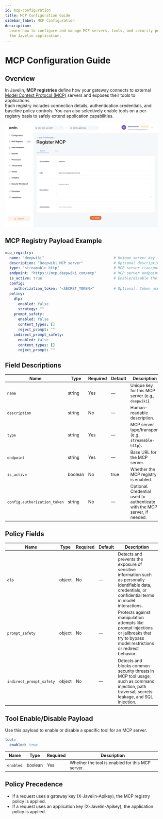 ```yaml
---
id: mcp-configuration
title: MCP Configuration Guide
sidebar_label: MCP Configuration
description:
  Learn how to configure and manage MCP servers, tools, and security policies in
  the Javelin application.
---
```


# MCP Configuration Guide

## Overview

In Javelin, **MCP registries** define how your gateway connects to external [Model Context Protocol (MCP)](mcp-overview) servers and exposes their tools to applications.  
Each registry includes connection details, authentication credentials, and baseline policy controls. You can also selectively enable tools on a per-registry basis to safely extend application capabilities.

![Register MCP](/img/mcp/registerMCP.png)

## MCP Registry Payload Example

```yaml
mcp_registry:
  name: "deepwiki"                                # Unique server key
  description: "Deepwiki MCP server"              # Optional description
  type: "streamable-http"                         # MCP server transport/type
  endpoint: "https://mcp.deepwiki.com/mcp"        # MCP server endpoint URL
  is_active: true                                 # Enable/disable the registry
  config:
    authorization_token: "<SECRET_TOKEN>"         # Optional. Token used by MCP server, if needed
  policy:
    dlp:
      enabled: false
      strategy: ""
    prompt_safety:
      enabled: false
      content_types: []
      reject_prompt: ""
    indirect_prompt_safety:
      enabled: false
      content_types: []
      reject_prompt: ""
```

## Field Descriptions

| Name                                 | Type     | Required | Default | Description |
|--------------------------------------|----------|----------|---------|-------------|
| `name`                               | string   | Yes      | —       | Unique key for this MCP server (e.g., `deepwiki`). |
| `description`                        | string   | No       | —       | Human-readable description. |
| `type`                               | string   | Yes      | —       | MCP server type/transport (e.g., `streamable-http`). |
| `endpoint`                           | string   | Yes      | —       | Base URL for the MCP server. |
| `is_active`                          | boolean  | No       | true    | Whether the MCP registry is enabled. |
| `config.authorization_token`         | string   | No       | —       | Optional. Credential used to authenticate with the MCP server, if needed. |


## Policy Fields

| Name               | Type    | Required | Default  | Description                                                                                                                         |
|--------------------|---------|----------|----------|-------------------------------------------------------------------------------------------------------------------------------------|
| `dlp`              | object  | No       | —        | Detects and prevents the exposure of sensitive information such as personally identifiable data, credentials, or confidential terms in model interactions. |
| `prompt_safety`    | object  | No       | —        | Protects against manipulation attempts like prompt injections or jailbreaks that try to bypass model restrictions or redirect behavior. |
| `indirect_prompt_safety`    | object  | No       | —        | Detects and blocks common security threats in MCP tool usage, such as command injection, path traversal, secrets leakage, and SQL injection. |

## Tool Enable/Disable Payload

Use this payload to enable or disable a specific tool for an MCP server.

```yaml
tool:
  enabled: true
```

| Name      | Type    | Required | Description |
|-----------|---------|----------|-------------|
| `enabled` | boolean | Yes      | Whether the tool is enabled for this MCP server. |

## Policy Precedence

- If a request uses a gateway key (X-Javelin-Apikey), the MCP registry policy is applied.
- If a request uses an application key (X-Javelin-Apikey), the application policy is applied.